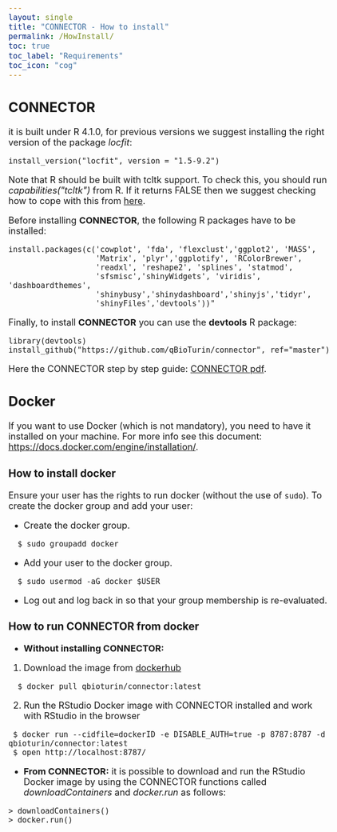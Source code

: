 ```yaml
---
layout: single
title: "CONNECTOR - How to install"
permalink: /HowInstall/
toc: true
toc_label: "Requirements"
toc_icon: "cog"
---
```

<style type="text/css">
  body{
  font-size: 1.125em;
}
</style>

## CONNECTOR

it is built under R 4.1.0, for previous versions we suggest installing the right version of the package *locfit*:
```
install_version("locfit", version = "1.5-9.2")
```

Note that R should be built with tcltk support. To check this, you should run *capabilities("tcltk")* from R. If it returns FALSE then we suggest checking how to cope with this from [here](https://stackoverflow.com/questions/25212800/error-onload-failed-in-loadnamespace-for-tcltk).

Before installing **CONNECTOR**, the following R packages have to be installed:

```
install.packages(c('cowplot', 'fda', 'flexclust','ggplot2', 'MASS',
                   'Matrix', 'plyr','ggplotify', 'RColorBrewer',
                   'readxl', 'reshape2', 'splines', 'statmod', 
                   'sfsmisc','shinyWidgets', 'viridis', 'dashboardthemes',
                   'shinybusy','shinydashboard','shinyjs','tidyr',
                   'shinyFiles','devtools'))"
```

Finally, to install **CONNECTOR** you can use the **devtools** R package:

```
library(devtools)
install_github("https://github.com/qBioTurin/connector", ref="master")
```

Here the CONNECTOR step by step guide: [CONNECTOR pdf](https://github.com/qBioTurin/connector/raw/master/vignettes/CONNECTORguide.pdf).

## Docker
If you want to use Docker (which is not mandatory), you need to have it installed on your machine. For more info see this document:
https://docs.docker.com/engine/installation/.

### How to install docker
Ensure your user has the rights to run docker (without the use of ```sudo```). To create the docker group and add your user:

* Create the docker group.

```
  $ sudo groupadd docker
```
* Add your user to the docker group.

```
  $ sudo usermod -aG docker $USER
```
* Log out and log back in so that your group membership is re-evaluated.

### How to run CONNECTOR from docker
* **Without installing CONNECTOR:** 

 1. Download the image from [dockerhub](https://hub.docker.com/layers/qbioturin/connector/latest/images/sha256:47a2db335ce28139952542ebe86a067373e1e7a3fafb1003b73786b52a26b96f)
```
  $ docker pull qbioturin/connector:latest
```
 2. Run the RStudio Docker image with CONNECTOR installed and work with RStudio in the browser
 ```
  $ docker run --cidfile=dockerID -e DISABLE_AUTH=true -p 8787:8787 -d qbioturin/connector:latest
  $ open http://localhost:8787/
 ```
 
* **From CONNECTOR:** 
 it is possible to download and run the RStudio Docker image by using the CONNECTOR functions called *downloadContainers* and *docker.run* as follows:
 ```
 > downloadContainers()
 > docker.run()
 ```
